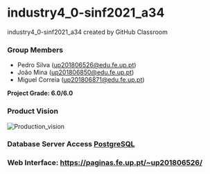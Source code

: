 # industry4_0-sinf2021_a34
industry4_0-sinf2021_a34 created by GitHub Classroom

### Group Members
 * Pedro Silva (up201806526@edu.fe.up.pt)
 * João Mina (up201806850@edu.fe.up.pt)
 * Miguel Correia (up201806871@edu.fe.up.pt)

**Project Grade: 6.0/6.0**

### Product Vision
![Production_vision](https://user-images.githubusercontent.com/78810496/108132578-fc9f9480-70aa-11eb-9139-7d9e119ac6d3.png)

### Database Server Access [PostgreSQL](https://db.fe.up.pt/phppgadmin/)

### Web Interface: https://paginas.fe.up.pt/~up201806526/
